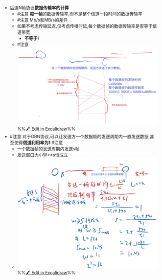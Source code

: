 - 后退N帧协议**数据传输率的计算**
	- #注意  **每一帧**的数据传输率,而不是整个信道一段时间的数据传输率
	- #注意 Mb/s和MB/s的差异
	- 如果不考虑传输延迟,仅考虑传播时延,每个数据帧的数据传输率是否等于信道带宽
		- **不等于!**
	- #注意 ![](attachments/%E6%B5%81%E9%87%8F%E6%8E%A7%E5%88%B6,%E5%8F%AF%E9%9D%A0%E4%BC%A0%E8%BE%93%E4%B8%8E%E6%BB%91%E5%8A%A8%E7%AA%97%E5%8F%A3%202022-10-07%2017.22.27.excalidraw.svg)
%%[🖋 Edit in Excalidraw](attachments/%E6%B5%81%E9%87%8F%E6%8E%A7%E5%88%B6,%E5%8F%AF%E9%9D%A0%E4%BC%A0%E8%BE%93%E4%B8%8E%E6%BB%91%E5%8A%A8%E7%AA%97%E5%8F%A3%202022-10-07%2017.22.27.excalidraw.md)%%
- #注意 对于GBN协议,可以让发送方一个数据帧的发送周期内一直发送数据,甚至使得**信道利用率为1** #注意
	- 一个数据帧的发送周期内发送s帧
	- 发送窗口大小W>=s恒成立
	- ![](attachments/%E6%B5%81%E9%87%8F%E6%8E%A7%E5%88%B6,%E5%8F%AF%E9%9D%A0%E4%BC%A0%E8%BE%93%E4%B8%8E%E6%BB%91%E5%8A%A8%E7%AA%97%E5%8F%A3%202022-10-08%2015.34.21.excalidraw.svg)
%%[🖋 Edit in Excalidraw](attachments/%E6%B5%81%E9%87%8F%E6%8E%A7%E5%88%B6,%E5%8F%AF%E9%9D%A0%E4%BC%A0%E8%BE%93%E4%B8%8E%E6%BB%91%E5%8A%A8%E7%AA%97%E5%8F%A3%202022-10-08%2015.34.21.excalidraw.md)%%